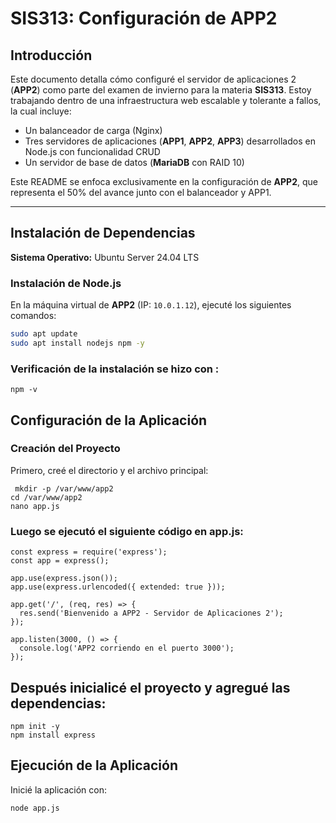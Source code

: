 # SIS313: Configuración de APP2

## Introducción

Este documento detalla cómo configuré el servidor de aplicaciones 2 (**APP2**) como parte del examen de invierno para la materia **SIS313**. Estoy trabajando dentro de una infraestructura web escalable y tolerante a fallos, la cual incluye:

- Un balanceador de carga (Nginx)
- Tres servidores de aplicaciones (**APP1**, **APP2**, **APP3**) desarrollados en Node.js con funcionalidad CRUD
- Un servidor de base de datos (**MariaDB** con RAID 10)

Este README se enfoca exclusivamente en la configuración de **APP2**, que representa el 50% del avance junto con el balanceador y APP1.

---

## Instalación de Dependencias

**Sistema Operativo:** Ubuntu Server 24.04 LTS

### Instalación de Node.js

En la máquina virtual de **APP2** (IP: `10.0.1.12`), ejecuté los siguientes comandos:

```bash
sudo apt update
sudo apt install nodejs npm -y
```
### Verificación de la instalación se hizo con :
```node -v
npm -v
```
## Configuración de la Aplicación
### Creación del Proyecto
 Primero, creé el directorio y el archivo principal:
```
 mkdir -p /var/www/app2
cd /var/www/app2
nano app.js
```
### Luego se ejecutó el siguiente código en app.js:
```
const express = require('express');
const app = express();

app.use(express.json());
app.use(express.urlencoded({ extended: true }));

app.get('/', (req, res) => {
  res.send('Bienvenido a APP2 - Servidor de Aplicaciones 2');
});

app.listen(3000, () => {
  console.log('APP2 corriendo en el puerto 3000');
});
```
## Después inicialicé el proyecto y agregué las dependencias:
```
npm init -y
npm install express
```
## Ejecución de la Aplicación
Inicié la aplicación con:
```
node app.js
```
